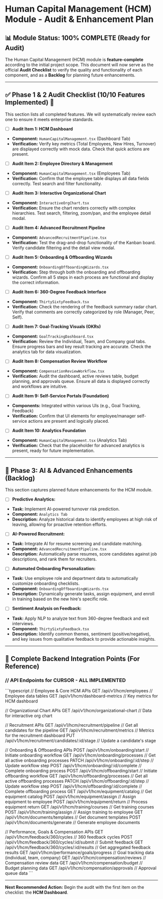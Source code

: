 # Human Capital Management (HCM) Module - Audit & Enhancement Plan

## 📊 Module Status: 100% COMPLETE (Ready for Audit)

The Human Capital Management (HCM) module is **feature-complete** according to the initial project scope. This document will now serve as the official **Audit Checklist** to verify the quality and functionality of each component, and as a **Backlog** for planning future enhancements.

---

## ✅ **Phase 1 & 2 Audit Checklist (10/10 Features Implemented)** 🎯

This section lists all completed features. We will systematically review each one to ensure it meets enterprise standards.

-   [ ] **Audit Item 1: HCM Dashboard**
-   **Component:** `HumanCapitalManagement.tsx` (Dashboard Tab)
-   **Verification:** Verify key metrics (Total Employees, New Hires, Turnover) are displayed correctly with mock data. Check that quick actions are present.
-   [ ] **Audit Item 2: Employee Directory & Management**
-   **Component:** `HumanCapitalManagement.tsx` (Employees Tab)
-   **Verification:** Confirm that the employee table displays all data fields correctly. Test search and filter functionality.
-   [ ] **Audit Item 3: Interactive Organizational Chart**
-   **Component:** `InteractiveOrgChart.tsx`
-   **Verification:** Ensure the chart renders correctly with complex hierarchies. Test search, filtering, zoom/pan, and the employee detail modal.
-   [ ] **Audit Item 4: Advanced Recruitment Pipeline**
-   **Component:** `AdvancedRecruitmentPipeline.tsx`
-   **Verification:** Test the drag-and-drop functionality of the Kanban board. Verify candidate filtering and the detail view modal.
-   [ ] **Audit Item 5: Onboarding & Offboarding Wizards**
-   **Component:** `OnboardingOffboardingWizards.tsx`
-   **Verification:** Step through both the onboarding and offboarding wizards. Confirm all 5 steps in each process are functional and display the correct information.
-   [ ] **Audit Item 6: 360-Degree Feedback Interface**
-   **Component:** `ThirtySixtyFeedback.tsx`
-   **Verification:** Check the rendering of the feedback summary radar chart. Verify that comments are correctly categorized by role (Manager, Peer, Self).
-   [ ] **Audit Item 7: Goal-Tracking Visuals (OKRs)**
-   **Component:** `GoalTrackingDashboard.tsx`
-   **Verification:** Review the Individual, Team, and Company goal tabs. Ensure progress bars and key result tracking are accurate. Check the analytics tab for data visualization.
-   [ ] **Audit Item 8: Compensation Review Workflow**
-   **Component:** `CompensationReviewWorkflow.tsx`
-   **Verification:** Audit the dashboard, active reviews table, budget planning, and approvals queue. Ensure all data is displayed correctly and workflows are intuitive.
-   [ ] **Audit Item 9: Self-Service Portals (Foundation)**
-   **Components:** Integrated within various UIs (e.g., Goal Tracking, Feedback)
-   **Verification:** Confirm that UI elements for employee/manager self-service actions are present and logically placed.
-   [ ] **Audit Item 10: Analytics Foundation**
-   **Component:** `HumanCapitalManagement.tsx` (Analytics Tab)
-   **Verification:** Check that the placeholder for advanced analytics is present, ready for future implementation.

---

## 🚀 **Phase 3: AI & Advanced Enhancements (Backlog)**

This section captures planned future enhancements for the HCM module.

-   [ ] **Predictive Analytics:**
-   **Task:** Implement AI-powered turnover risk prediction.
-   **Component:** `Analytics Tab`
-   **Description:** Analyze historical data to identify employees at high risk of leaving, allowing for proactive retention efforts.
-   [ ] **AI-Powered Recruitment:**
-   **Task:** Integrate AI for resume screening and candidate matching.
-   **Component:** `AdvancedRecruitmentPipeline.tsx`
-   **Description:** Automatically parse resumes, score candidates against job descriptions, and rank them for recruiters.
-   [ ] **Automated Onboarding Personalization:**
-   **Task:** Use employee role and department data to automatically customize onboarding checklists.
-   **Component:** `OnboardingOffboardingWizards.tsx`
-   **Description:** Dynamically generate tasks, assign equipment, and enroll in training based on the new hire's specific role.
-   [ ] **Sentiment Analysis on Feedback:**
-   **Task:** Apply NLP to analyze text from 360-degree feedback and exit interviews.
-   **Component:** `ThirtySixtyFeedback.tsx`
-   **Description:** Identify common themes, sentiment (positive/negative), and key issues from qualitative feedback to provide actionable insights.

---

## 🔧 **Complete Backend Integration Points (For Reference)**

### // API Endpoints for CURSOR - ALL IMPLEMENTED
\`\`\`typescript
// Employee & Core HCM APIs
GET /api/v1/hcm/employees                      // Employee data tables
GET /api/v1/hcm/dashboard-metrics              // Key metrics for HCM dashboard

// Organizational Chart APIs
GET /api/v1/hcm/organizational-chart           // Data for interactive org chart

// Recruitment APIs
GET /api/v1/hcm/recruitment/pipeline           // Get all candidates for the pipeline
GET /api/v1/hcm/recruitment/metrics            // Metrics for the recruitment dashboard
PUT /api/v1/hcm/recruitment/candidates/:id/stage // Update a candidate's stage

// Onboarding & Offboarding APIs
POST /api/v1/hcm/onboarding/start              // Initiate onboarding workflow
GET /api/v1/hcm/onboarding/processes           // Get all active onboarding processes
PATCH /api/v1/hcm/onboarding/:id/step          // Update workflow step
POST /api/v1/hcm/onboarding/:id/complete       // Complete onboarding process
POST /api/v1/hcm/offboarding/start             // Initiate offboarding workflow
GET /api/v1/hcm/offboarding/processes          // Get all active offboarding processes
PATCH /api/v1/hcm/offboarding/:id/step         // Update workflow step
POST /api/v1/hcm/offboarding/:id/complete      // Complete offboarding process
GET /api/v1/hcm/equipment/catalog              // Get equipment catalog
POST /api/v1/hcm/equipment/assign              // Assign equipment to employee
POST /api/v1/hcm/equipment/return              // Process equipment return
GET /api/v1/hcm/training/courses               // Get training courses
POST /api/v1/hcm/training/assign               // Assign training to employee
GET /api/v1/hcm/documents/templates            // Get document templates
POST /api/v1/hcm/documents/generate            // Generate employee documents

// Performance, Goals & Compensation APIs
GET /api/v1/hcm/feedback/360/cycles            // 360 feedback cycles
POST /api/v1/hcm/feedback/360/cycles/:id/submit // Submit feedback
GET /api/v1/hcm/feedback/360/cycles/:id/results // Get aggregated feedback results
GET /api/v1/hcm/performance/goals/progress     // Goal tracking data (individual, team, company)
GET /api/v1/hcm/compensation/reviews           // Compensation review data
GET /api/v1/hcm/compensation/budget            // Budget planning data
GET /api/v1/hcm/compensation/approvals         // Approval queue data
\`\`\`

---

**Next Recommended Action:** Begin the audit with the first item on the checklist: the **HCM Dashboard**.
